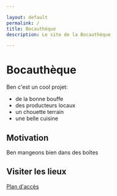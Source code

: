 ```yaml
---

layout: default
permalink: /
title: Bocauthèque
description: Le site de la Bocauthèque

---
```


# Bocauthèque

Ben c'est un cool projet:

- de la bonne bouffe
- des producteurs locaux
- un chouette terrain
- une belle cuisine

## Motivation

Ben mangeons bien dans des boîtes

## Visiter les lieux

[Plan d'accès]()

